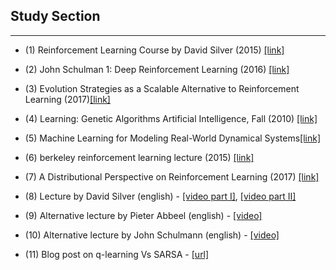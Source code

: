 ## Study Section

--------------------

- (1) Reinforcement Learning Course by David Silver (2015) [[link]](https://www.youtube.com/watch?v=2pWv7GOvuf0)

- (2) John Schulman 1: Deep Reinforcement Learning (2016) [[link]](https://www.youtube.com/watch?v=aUrX-rP_ss4&list=PLCTc_C7itk-GaAMxmlChrkPnGKtjz8hv1)

- (3) Evolution Strategies as a Scalable Alternative to Reinforcement Learning (2017)[[link]](https://blog.openai.com/evolution-strategies/)

- (4) Learning: Genetic Algorithms Artificial Intelligence, Fall (2010) [[link]](https://www.youtube.com/watch?v=kHyNqSnzP8Y)

- (5) Machine Learning for Modeling Real-World Dynamical Systems[[link]](https://www.cc.gatech.edu/~lsong/teaching/CSE6740fall14/BBoots.pdf)

- (6) berkeley reinforcement learning lecture (2015) [[link]](http://rll.berkeley.edu/deeprlcoursesp17/docs/)

- (7) A Distributional Perspective on Reinforcement Learning (2017) [[link]](https://arxiv.org/pdf/1707.06887.pdf)


- (8) Lecture by David Silver (english) - [[video part I]](https://www.youtube.com/watch?v=PnHCvfgC_ZA), [[video part II]](https://www.youtube.com/watch?v=0g4j2k_Ggc4&t=43s%29)

- (9) Alternative lecture by Pieter Abbeel (english) - [[video]](https://www.youtube.com/watch?v=ifma8G7LegE)

- (10) Alternative lecture by John Schulmann (english) - [[video]](https://www.youtube.com/watch?v=IL3gVyJMmhg)

- (11) Blog post on q-learning Vs SARSA - [[url]](https://studywolf.wordpress.com/2013/07/01/reinforcement-learning-sarsa-vs-q-learning/)
